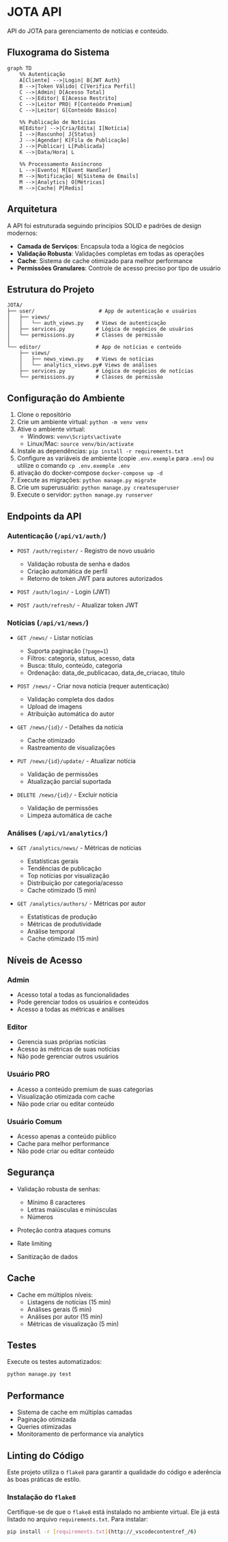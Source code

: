 # JOTA API

API do JOTA para gerenciamento de notícias e conteúdo.

## Fluxograma do Sistema

```mermaid
graph TD
    %% Autenticação
    A[Cliente] -->|Login| B{JWT Auth}
    B -->|Token Válido| C[Verifica Perfil]
    C -->|Admin| D[Acesso Total]
    C -->|Editor| E[Acesso Restrito]
    C -->|Leitor PRO| F[Conteúdo Premium]
    C -->|Leitor| G[Conteúdo Básico]

    %% Publicação de Notícias
    H[Editor] -->|Cria/Edita| I[Notícia]
    I -->|Rascunho| J{Status}
    J -->|Agendar| K[Fila de Publicação]
    J -->|Publicar| L[Publicada]
    K -->|Data/Hora| L

    %% Processamento Assíncrono
    L -->|Evento| M[Event Handler]
    M -->|Notificação| N[Sistema de Emails]
    M -->|Analytics| O[Métricas]
    M -->|Cache| P[Redis]
```

## Arquitetura

A API foi estruturada seguindo princípios SOLID e padrões de design modernos:

- **Camada de Serviços**: Encapsula toda a lógica de negócios
- **Validação Robusta**: Validações completas em todas as operações
- **Cache**: Sistema de cache otimizado para melhor performance
- **Permissões Granulares**: Controle de acesso preciso por tipo de usuário

## Estrutura do Projeto

```
JOTA/
├── user/                     # App de autenticação e usuários
│   ├── views/
│   │   └── auth_views.py    # Views de autenticação
│   ├── services.py          # Lógica de negócios de usuários
│   └── permissions.py       # Classes de permissão
│
└── editor/                  # App de notícias e conteúdo
    ├── views/
    │   ├── news_views.py    # Views de notícias
    │   └── analytics_views.py# Views de análises
    ├── services.py          # Lógica de negócios de notícias
    └── permissions.py       # Classes de permissão
```

## Configuração do Ambiente

1. Clone o repositório
2. Crie um ambiente virtual: `python -m venv venv`
3. Ative o ambiente virtual: 
   - Windows: `venv\Scripts\activate`
   - Linux/Mac: `source venv/bin/activate`
4. Instale as dependências: `pip install -r requirements.txt`
5. Configure as variáveis de ambiente (copie `.env.exemple` para `.env`) ou utilize o comando 
`cp .env.exemple .env`
6. ativação do docker-compose `docker-compose up -d`
7. Execute as migrações: `python manage.py migrate`
8. Crie um superusuário: `python manage.py createsuperuser`
9. Execute o servidor: `python manage.py runserver`

## Endpoints da API

### Autenticação (`/api/v1/auth/`)

- `POST /auth/register/` - Registro de novo usuário
  - Validação robusta de senha e dados
  - Criação automática de perfil
  - Retorno de token JWT para autores autorizados

- `POST /auth/login/` - Login (JWT)
- `POST /auth/refresh/` - Atualizar token JWT

### Notícias (`/api/v1/news/`)

- `GET /news/` - Listar notícias
  - Suporta paginação (`?page=1`)
  - Filtros: categoria, status, acesso, data
  - Busca: título, conteúdo, categoria
  - Ordenação: data_de_publicacao, data_de_criacao, titulo

- `POST /news/` - Criar nova notícia (requer autenticação)
  - Validação completa dos dados
  - Upload de imagens
  - Atribuição automática do autor

- `GET /news/{id}/` - Detalhes da notícia
  - Cache otimizado
  - Rastreamento de visualizações

- `PUT /news/{id}/update/` - Atualizar notícia
  - Validação de permissões
  - Atualização parcial suportada
  
- `DELETE /news/{id}/` - Excluir notícia
  - Validação de permissões
  - Limpeza automática de cache

### Análises (`/api/v1/analytics/`)

- `GET /analytics/news/` - Métricas de notícias
  - Estatísticas gerais
  - Tendências de publicação
  - Top notícias por visualização
  - Distribuição por categoria/acesso
  - Cache otimizado (5 min)

- `GET /analytics/authors/` - Métricas por autor
  - Estatísticas de produção
  - Métricas de produtividade
  - Análise temporal
  - Cache otimizado (15 min)

## Níveis de Acesso

### Admin
- Acesso total a todas as funcionalidades
- Pode gerenciar todos os usuários e conteúdos
- Acesso a todas as métricas e análises

### Editor
- Gerencia suas próprias notícias
- Acesso às métricas de suas notícias
- Não pode gerenciar outros usuários

### Usuário PRO
- Acesso a conteúdo premium de suas categorias
- Visualização otimizada com cache
- Não pode criar ou editar conteúdo

### Usuário Comum
- Acesso apenas a conteúdo público
- Cache para melhor performance
- Não pode criar ou editar conteúdo

## Segurança

- Validação robusta de senhas:
  - Mínimo 8 caracteres
  - Letras maiúsculas e minúsculas
  - Números
  
- Proteção contra ataques comuns
- Rate limiting
- Sanitização de dados

## Cache

- Cache em múltiplos níveis:
  - Listagens de notícias (15 min)
  - Análises gerais (5 min)
  - Análises por autor (15 min)
  - Métricas de visualização (5 min)


## Testes

Execute os testes automatizados:
```bash
python manage.py test
```

## Performance

- Sistema de cache em múltiplas camadas
- Paginação otimizada
- Queries otimizadas
- Monitoramento de performance via analytics

## Linting do Código

Este projeto utiliza o `flake8` para garantir a qualidade do código e aderência às boas práticas de estilo.

### Instalação do `flake8`

Certifique-se de que o `flake8` está instalado no ambiente virtual. Ele já está listado no arquivo `requirements.txt`. Para instalar:

```bash
pip install -r [requirements.txt](http://_vscodecontentref_/6)
```
